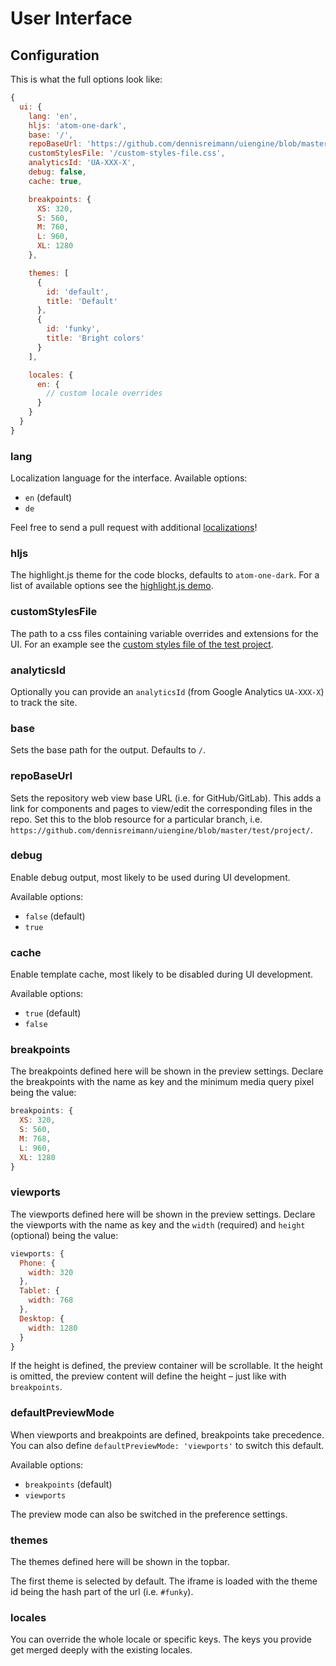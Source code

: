 # User Interface

## Configuration

This is what the full options look like:

```js
{
  ui: {
    lang: 'en',
    hljs: 'atom-one-dark',
    base: '/',
    repoBaseUrl: 'https://github.com/dennisreimann/uiengine/blob/master/test/project/',
    customStylesFile: '/custom-styles-file.css',
    analyticsId: 'UA-XXX-X',
    debug: false,
    cache: true,

    breakpoints: {
      XS: 320,
      S: 560,
      M: 760,
      L: 960,
      XL: 1280
    },

    themes: [
      {
        id: 'default',
        title: 'Default'
      },
      {
        id: 'funky',
        title: 'Bright colors'
      }
    ],

    locales: {
      en: {
        // custom locale overrides
      }
    }
  }
}
```

### lang

Localization language for the interface. Available options:

- `en` (default)
- `de`

Feel free to send a pull request with additional [localizations](../packages/ui/src/locales)!

### hljs

The highlight.js theme for the code blocks, defaults to `atom-one-dark`.
For a list of available options see the [highlight.js demo](https://highlightjs.org/static/demo/).

### customStylesFile

The path to a css files containing variable overrides and extensions for the UI.
For an example see the [custom styles file of the test project](../test/project/src/assets/styles/uiengine-custom-styles.css).

### analyticsId

Optionally you can provide an `analyticsId` (from Google Analytics `UA-XXX-X`) to track the site.

### base

Sets the base path for the output.
Defaults to `/`.

### repoBaseUrl

Sets the repository web view base URL (i.e. for GitHub/GitLab).
This adds a link for components and pages to view/edit the corresponding files in the repo.
Set this to the blob resource for a particular branch, i.e. `https://github.com/dennisreimann/uiengine/blob/master/test/project/`.

### debug

Enable debug output, most likely to be used during UI development.

Available options:

- `false` (default)
- `true`

### cache

Enable template cache, most likely to be disabled during UI development.

Available options:

- `true` (default)
- `false`

### breakpoints

The breakpoints defined here will be shown in the preview settings.
Declare the breakpoints with the name as key and the minimum media query pixel being the value:

```js
breakpoints: {
  XS: 320,
  S: 560,
  M: 768,
  L: 960,
  XL: 1280
}
```

### viewports

The viewports defined here will be shown in the preview settings.
Declare the viewports with the name as key and the `width` (required) and `height` (optional) being the value:

```js
viewports: {
  Phone: {
    width: 320
  },
  Tablet: {
    width: 768
  },
  Desktop: {
    width: 1280
  }
}
```

If the height is defined, the preview container will be scrollable.
It the height is omitted, the preview content will define the height – just like with `breakpoints`.

### defaultPreviewMode

When viewports and breakpoints are defined, breakpoints take precedence.
You can also define `defaultPreviewMode: 'viewports'` to switch this default.

Available options:

- `breakpoints` (default)
- `viewports`

The preview mode can also be switched in the preference settings.

### themes

The themes defined here will be shown in the topbar.

The first theme is selected by default.
The iframe is loaded with the theme id being the hash part of the url (i.e. `#funky`).

### locales

You can override the whole locale or specific keys.
The keys you provide get merged deeply with the existing locales.
